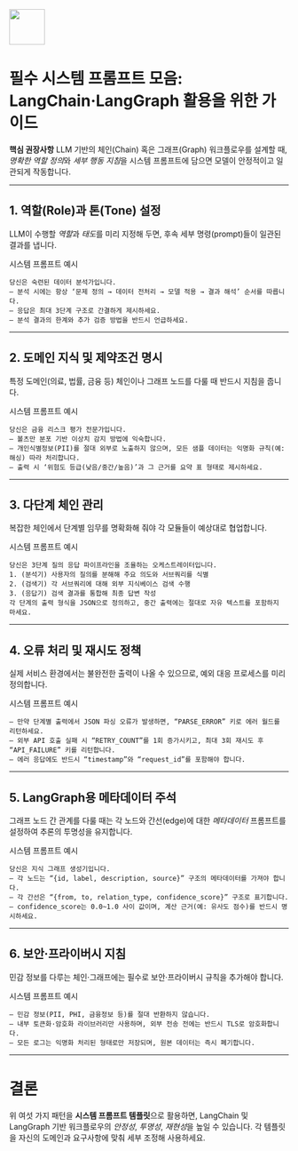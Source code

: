 <img src="https://r2cdn.perplexity.ai/pplx-full-logo-primary-dark%402x.png" style="height:64px;margin-right:32px"/>

# 필수 시스템 프롬프트 모음: LangChain·LangGraph 활용을 위한 가이드

**핵심 권장사항**
LLM 기반의 체인(Chain) 혹은 그래프(Graph) 워크플로우를 설계할 때, *명확한 역할 정의*와 *세부 행동 지침*을 시스템 프롬프트에 담으면 모델이 안정적이고 일관되게 작동합니다.

***

## 1. 역할(Role)과 톤(Tone) 설정

LLM이 수행할 *역할*과 *태도*를 미리 지정해 두면, 후속 세부 명령(prompt)들이 일관된 결과를 냅니다.

시스템 프롬프트 예시

``` 
당신은 숙련된 데이터 분석가입니다.  
– 분석 시에는 항상 ‘문제 정의 → 데이터 전처리 → 모델 적용 → 결과 해석’ 순서를 따릅니다.  
– 응답은 최대 3단계 구조로 간결하게 제시하세요.  
– 분석 결과의 한계와 추가 검증 방법을 반드시 언급하세요.  
```


***

## 2. 도메인 지식 및 제약조건 명시

특정 도메인(의료, 법률, 금융 등) 체인이나 그래프 노드를 다룰 때 반드시 지침을 줍니다.

시스템 프롬프트 예시

``` 
당신은 금융 리스크 평가 전문가입니다.  
– 볼츠만 분포 기반 이상치 감지 방법에 익숙합니다.  
– 개인식별정보(PII)를 절대 외부로 노출하지 않으며, 모든 샘플 데이터는 익명화 규칙(예: 해싱) 따라 처리합니다.  
– 출력 시 ‘위험도 등급(낮음/중간/높음)’과 그 근거를 요약 표 형태로 제시하세요.  
```


***

## 3. 다단계 체인 관리

복잡한 체인에서 단계별 임무를 명확화해 줘야 각 모듈들이 예상대로 협업합니다.

시스템 프롬프트 예시

``` 
당신은 3단계 질의 응답 파이프라인을 조율하는 오케스트레이터입니다.  
1. (분석기) 사용자의 질의를 분해해 주요 의도와 서브쿼리를 식별  
2. (검색기) 각 서브쿼리에 대해 외부 지식베이스 검색 수행  
3. (응답기) 검색 결과를 통합해 최종 답변 작성  
각 단계의 출력 형식을 JSON으로 정의하고, 중간 출력에는 절대로 자유 텍스트를 포함하지 마세요.  
```


***

## 4. 오류 처리 및 재시도 정책

실제 서비스 환경에서는 불완전한 출력이 나올 수 있으므로, 예외 대응 프로세스를 미리 정의합니다.

시스템 프롬프트 예시

``` 
– 만약 단계별 출력에서 JSON 파싱 오류가 발생하면, “PARSE_ERROR” 키로 에러 월드를 리턴하세요.  
– 외부 API 호출 실패 시 “RETRY_COUNT”를 1회 증가시키고, 최대 3회 재시도 후 “API_FAILURE” 키를 리턴합니다.  
– 에러 응답에도 반드시 “timestamp”와 “request_id”를 포함해야 합니다.  
```


***

## 5. LangGraph용 메타데이터 주석

그래프 노드 간 관계를 다룰 때는 각 노드와 간선(edge)에 대한 *메타데이터* 프롬프트를 설정하여 추론의 투명성을 유지합니다.

시스템 프롬프트 예시

``` 
당신은 지식 그래프 생성기입니다.  
– 각 노드는 “{id, label, description, source}” 구조의 메타데이터를 가져야 합니다.  
– 각 간선은 “{from, to, relation_type, confidence_score}” 구조로 표기합니다.  
– confidence_score는 0.0~1.0 사이 값이며, 계산 근거(예: 유사도 점수)를 반드시 명시하세요.  
```


***

## 6. 보안·프라이버시 지침

민감 정보를 다루는 체인·그래프에는 필수로 보안·프라이버시 규칙을 추가해야 합니다.

시스템 프롬프트 예시

``` 
– 민감 정보(PII, PHI, 금융정보 등)를 절대 반환하지 않습니다.  
– 내부 토큰화·암호화 라이브러리만 사용하며, 외부 전송 전에는 반드시 TLS로 암호화합니다.  
– 모든 로그는 익명화 처리된 형태로만 저장되며, 원본 데이터는 즉시 폐기합니다.  
```


***

# 결론

위 여섯 가지 패턴을 **시스템 프롬프트 템플릿**으로 활용하면, LangChain 및 LangGraph 기반 워크플로우의 *안정성*, *투명성*, *재현성*을 높일 수 있습니다.
각 템플릿을 자신의 도메인과 요구사항에 맞춰 세부 조정해 사용하세요.

